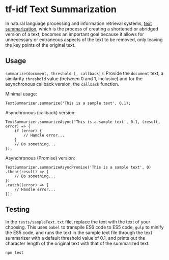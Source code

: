 # tf-idf Text Summarization

In natural language processing and information retrieval systems, [text 
summarization](https://en.wikipedia.org/wiki/Automatic_summarization), 
which is the process of creating a shortened or abridged version of a text, 
becomes an important goal because it allows for unnecessary or extraneous 
aspects of the text to be removed, only leaving the key points of the 
original text.

## Usage

`summarize(document, threshold [, callback])`: Provide the `document` text,
a similarity `threshold` value (between 0 and 1, inclusive) and for the 
asynchronous callback version, the `callback` function.

Minimal usage:

```
TextSummarizer.summarize('This is a sample text', 0.1);
```

Asynchronous (callback) version:

```
TextSummarizer.summarizeAsync('This is a sample text', 0.1, (result, error) => {
    if (error) {
        // Handle error...
    } 
    // Do something...
});
```

Asynchronous (Promise) version:

```
TextSummarizer.summarizeAsyncPromise('This is a sample text', 0)
.then((result) => {
    // Do something...
})
.catch((error) => {
    // Handle error...
});
```

## Testing

In the `tests/sampleText.txt` file, replace the text with the text of your
choosing. This uses `babel` to transpile ES6 code to ES5 code, `gulp` to minify 
the ES5 code, and runs the text in the sample text file through the text 
summarizer with a default threshold value of 0.1, and prints out the character
length of the original text with that of the summarized text:

```
npm test
```
